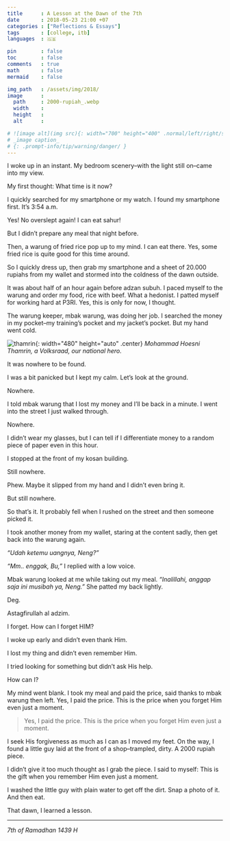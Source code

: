 ```yaml
---
title      : A Lesson at the Dawn of the 7th
date       : 2018-05-23 21:00 +07
categories : ["Reflections & Essays"]
tags       : [college, itb]
languages  : 🇬🇧

pin        : false
toc        : false
comments   : true
math       : false
mermaid    : false

img_path   : /assets/img/2018/
image      :
  path     : 2000-rupiah_.webp
  width    :
  height   :
  alt      :

# ![image alt](img src){: width="700" height="400" .normal/left/right/shadow}
# _image caption_
# {: .prompt-info/tip/warning/danger/ }
---
```

I woke up in an instant. My bedroom scenery–with the light still on–came into my view.

My first thought: What time is it now?

I quickly searched for my smartphone or my watch. I found my smartphone first. It’s 3:54 a.m.

Yes! No overslept again! I can eat sahur!

But I didn’t prepare any meal that night before.

Then, a warung of fried rice pop up to my mind. I can eat there. Yes, some fried rice is quite good for this time around.

So I quickly dress up, then grab my smartphone and a sheet of 20.000 rupiahs from my wallet and stormed into the coldness of the dawn outside.

It was about half of an hour again before adzan subuh. I paced myself to the warung and order my food, rice with beef. What a hedonist. I patted myself for working hard at P3RI. Yes, this is only for now, I thought.

The warung keeper, mbak warung, was doing her job. I searched the money in my pocket–my training’s pocket and my jacket’s pocket. But my hand went cold.

![thamrin](2000-rupiah.webp){: width="480" height="auto" .center}
_Mohammad Hoesni Thamrin, a Volksraad, our national hero._

It was nowhere to be found.

I was a bit panicked but I kept my calm. Let’s look at the ground.

Nowhere.

I told mbak warung that I lost my money and I’ll be back in a minute. I went into the street I just walked through.

Nowhere.

I didn’t wear my glasses, but I can tell if I differentiate money to a random piece of paper even in this hour.

I stopped at the front of my kosan building.

Still nowhere.

Phew. Maybe it slipped from my hand and I didn’t even bring it.

But still nowhere.

So that’s it. It probably fell when I rushed on the street and then someone picked it.

I took another money from my wallet, staring at the content sadly, then get back into the warung again.

_“Udah ketemu uangnya, Neng?”_

_“Mm.. enggak, Bu,”_ I replied with a low voice.

Mbak warung looked at me while taking out my meal. _“Inalillahi, anggap saja ini musibah ya, Neng.”_ She patted my back lightly.

Deg.

Astagfirullah al adzim.

I forget. How can I forget HIM?

I woke up early and didn’t even thank Him.

I lost my thing and didn’t even remember Him.

I tried looking for something but didn’t ask His help.

How can I?

My mind went blank. I took my meal and paid the price, said thanks to mbak warung then left. Yes, I paid the price. This is the price when you forget Him even just a moment.

> Yes, I paid the price. This is the price when you forget Him even just a moment.

I seek His forgiveness as much as I can as I moved my feet. On the way, I found a little guy laid at the front of a shop–trampled, dirty. A 2000 rupiah piece.

I didn’t give it too much thought as I grab the piece. I said to myself: This is the gift when you remember Him even just a moment.

I washed the little guy with plain water to get off the dirt. Snap a photo of it. And then eat.

That dawn, I learned a lesson.

***

_7th of Ramadhan 1439 H_